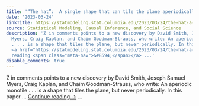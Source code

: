```yaml
---
title: '“The hat”:  A single shape that can tile the plane aperiodically but not periodically.'
date: '2023-03-24'
linkTitle: https://statmodeling.stat.columbia.edu/2023/03/24/the-hat-a-single-shape-that-can-tile-the-plane-aperiodically-but-not-periodically/
source: Statistical Modeling, Causal Inference, and Social Science
description: 'Z in comments points to a new discovery by David Smith, Joseph Samuel
  Myers, Craig Kaplan, and Chaim Goodman-Strauss, who write: An aperiodic monotile
  . . . is a shape that tiles the plane, but never periodically. In this paper &#8230;
  <a href="https://statmodeling.stat.columbia.edu/2023/03/24/the-hat-a-single-shape-that-can-tile-the-plane-aperiodically-but-not-periodically/">Continue
  reading <span class="meta-nav">&#8594;</span></a> ...'
disable_comments: true
---
```

Z in comments points to a new discovery by David Smith, Joseph Samuel Myers, Craig Kaplan, and Chaim Goodman-Strauss, who write: An aperiodic monotile . . . is a shape that tiles the plane, but never periodically. In this paper &#8230; <a href="https://statmodeling.stat.columbia.edu/2023/03/24/the-hat-a-single-shape-that-can-tile-the-plane-aperiodically-but-not-periodically/">Continue reading <span class="meta-nav">&#8594;</span></a> ...